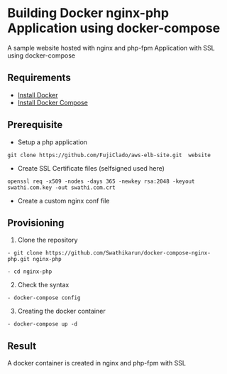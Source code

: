 # Building Docker nginx-php Application using docker-compose

A sample website hosted with nginx and php-fpm Application with SSL using docker-compose

## Requirements

- [Install Docker](https://docs.docker.com/engine/install/)
- [Install Docker Compose](https://docs.docker.com/compose/install/)

## Prerequisite

- Setup a php application

```
git clone https://github.com/FujiClado/aws-elb-site.git  website
```

- Create SSL Certificate files (selfsigned used here)

```
openssl req -x509 -nodes -days 365 -newkey rsa:2048 -keyout swathi.com.key -out swathi.com.crt
```

- Create a custom nginx conf file


## Provisioning

1. Clone the repository

  ```
  - git clone https://github.com/Swathikarun/docker-compose-nginx-php.git nginx-php

  - cd nginx-php
  ```

2. Check the syntax

  ```
  - docker-compose config
  ```

3. Creating the docker container

  ```
  - docker-compose up -d
  ```

## Result

A docker container is created in nginx and php-fpm with SSL 
